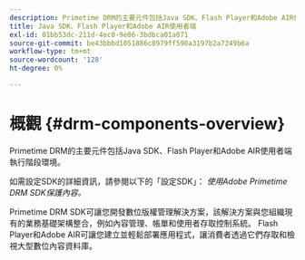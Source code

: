 ```yaml
---
description: Primetime DRM的主要元件包括Java SDK、Flash Player和Adobe AIR使用者端執行階段環境。
title: Java SDK、Flash Player和Adobe AIR使用者端
exl-id: 01bb53dc-211d-4ec0-9e06-3bdbca01a071
source-git-commit: be43bbbd1051886c8979ff590a3197b2a7249b6a
workflow-type: tm+mt
source-wordcount: '128'
ht-degree: 0%

---
```


# 概觀 {#drm-components-overview}

Primetime DRM的主要元件包括Java SDK、Flash Player和Adobe AIR使用者端執行階段環境。

如需設定SDK的詳細資訊，請參閱以下的「設定SDK」： *使用Adobe Primetime DRM SDK保護內容。*

Primetime DRM SDK可讓您開發數位版權管理解決方案，該解決方案與您組織現有的業務基礎架構整合，例如內容管理、帳單和使用者存取控制系統。 Flash Player和Adobe AIR可讓您建立並輕鬆部署應用程式，讓消費者透過它們存取和檢視大型數位內容資料庫。
